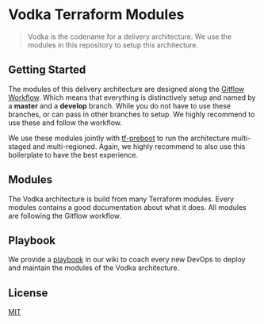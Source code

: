 # Vodka Terraform Modules

> Vodka is the codename for a delivery architecture. We use the modules in this repository to setup this architecture.

## Getting Started

The modules of this delivery architecture are designed along the [Gitflow Workflow](https://www.atlassian.com/git/tutorials/comparing-workflows/gitflow-workflow). Which means that everything is distinctively setup and named by a **master** and a **develop** branch. While you do not have to use these branches, or can pass in other branches to setup. We highly recommend to use these and follow the workflow.

We use these modules jointly with [tf-preboot](https://github.com/axelspringer/tf-preboot) to run the architecture multi-staged and multi-regioned. Again, we highly recommend to also use this boilerplate to have the best experience.

## Modules

The Vodka architecture is build from many Terraform modules. Every modules contains a good documentation about what it does. All modules are following the Gitflow workflow.

## Playbook

We provide a [playbook](https://github.com/axelspringer/vodka-tf/wiki/Playbook) in our wiki to coach every new DevOps to deploy and maintain the modules of the Vodka architecture.

## License
[MIT](/LICENSE)

